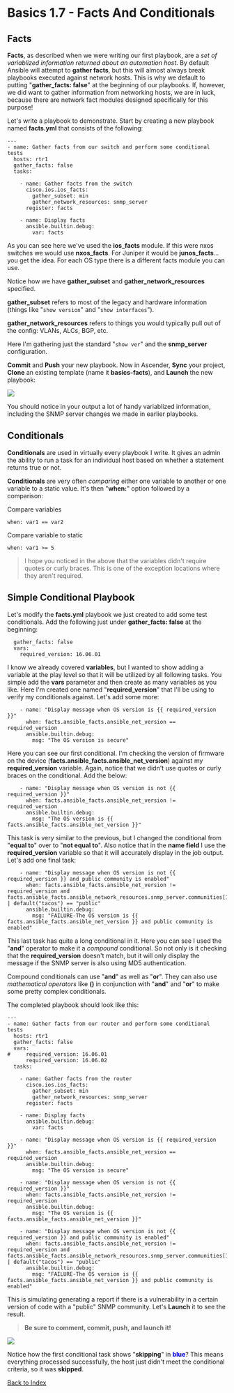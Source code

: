 ﻿# Basics 1.7 - Facts And Conditionals

## Facts
**Facts**, as described when we were writing our first playbook, are a *set of variablized information returned about an automation host*.  By default Ansible will attempt to **gather facts**, but this will almost always break playbooks executed against network hosts.  This is why we default to putting "**gather\_facts: false**" at the beginning of our playbooks.  If, however, we did want to gather information from networking hosts, we are in luck, because there are network fact modules designed specifically for this purpose!

Let's write a playbook to demonstrate.  Start by creating a new playbook named **facts.yml** that consists of the following:

    ---
    - name: Gather facts from our switch and perform some conditional tests
      hosts: rtr1
      gather_facts: false
      tasks:
    
        - name: Gather facts from the switch
          cisco.ios.ios_facts:
            gather_subset: min
            gather_network_resources: snmp_server
          register: facts
    
        - name: Display facts
          ansible.builtin.debug:
            var: facts

As you can see here we've used the **ios\_facts** module.  If this were nxos switches we would use **nxos\_facts**.  For Juniper it would be **junos\_facts**… you get the idea.  For each OS type there is a different facts module you can use.

Notice how we have **gather\_subset** and **gather\_network\_resources** specified.  

**gather\_subset** refers to most of the legacy and hardware information (things like "`show version`" and "`show interfaces`").  

**gather\_network\_resources** refers to things you would typically pull out of the config: VLANs, ALCs, BGP, etc.

Here I'm gathering just the standard "`show ver`" and the **snmp\_server** configuration.

**Commit** and **Push** your new playbook.  Now in Ascender, **Sync** your project, **Clone** an existing template (name it **basics-facts**), and **Launch** the new playbook:

![](images/1.7/001.png)

You should notice in your output a lot of handy variablized information, including the SNMP server changes we made in earlier playbooks.

## Conditionals
**Conditionals** are used in virtually every playbook I write.  It gives an admin the ability to run a task for an individual host based on whether a statement returns true or not.

**Conditionals** are very often *comparing* either one variable to another or one variable to a static value.  It's then "**when:**" option followed by a comparison:

Compare variables

    when: var1 == var2

Compare variable to static

    when: var1 >= 5

> I hope you noticed in the above that the variables didn't require quotes or curly braces.  This is one of the exception locations where they aren't required.


## Simple Conditional Playbook

Let's modify the **facts.yml** playbook we just created to add some test conditionals.  Add the following just under **gather\_facts: false** at the beginning:

      gather_facts: false
      vars:
        required_version: 16.06.01

I know we already covered **variables**, but I wanted to show adding a variable at the play level so that it will be utilized by all following tasks.  You simple add the **vars** parameter and then create as many variables as you like.  Here I'm created one named "**required\_version**" that I'll be using to verify my conditionals against.  Let's add some more:

        - name: "Display message when OS version is {{ required_version }}"
          when: facts.ansible_facts.ansible_net_version == required_version
          ansible.builtin.debug:
            msg: "The OS version is secure"

Here you can see our first conditional.  I'm checking the version of firmware on the device (**facts.ansible\_facts.ansible\_net\_version**) against my **required\_version** variable.  Again, notice that we didn't use quotes or curly braces on the conditional.  Add the below:

        - name: "Display message when OS version is not {{ required_version }}"
          when: facts.ansible_facts.ansible_net_version != required_version
          ansible.builtin.debug:
            msg: "The OS version is {{ facts.ansible_facts.ansible_net_version }}"

This task is very similar to the previous, but I changed the conditional from "**equal to**" over to "**not equal to**".  Also notice that in the **name field** I use the **required\_version** variable so that it will accurately display in the job output.  Let's add one final task:

        - name: "Display message when OS version is not {{ required_version }} and public community is enabled"
          when: facts.ansible_facts.ansible_net_version != required_version and facts.ansible_facts.ansible_network_resources.snmp_server.communities[1].name | default("tacos") == "public"
          ansible.builtin.debug:
            msg: "FAILURE-The OS version is {{ facts.ansible_facts.ansible_net_version }} and public community is enabled"


This last task has quite a long conditional in it.  Here you can see I used the "**and**" operator to make it a *compound* conditional.  So not only is it checking that the **required_version** doesn't match, but it will only display the message if the SNMP server is also using MD5 authentication.  

Compound conditionals can use "**and**" as well as "**or**".  They can also use *mathematical operators* like **()** in conjunction with "**and**" and "**or**" to make some pretty complex conditionals.

The completed playbook should look like this:

    ---
    - name: Gather facts from our router and perform some conditional tests
      hosts: rtr1
      gather_facts: false
      vars:
    #     required_version: 16.06.01
          required_version: 16.06.02
      tasks:
    
        - name: Gather facts from the router
          cisco.ios.ios_facts:
            gather_subset: min
            gather_network_resources: snmp_server
          register: facts
    
        - name: Display facts
          ansible.builtin.debug:
            var: facts
    
        - name: "Display message when OS version is {{ required_version }}"
          when: facts.ansible_facts.ansible_net_version == required_version
          ansible.builtin.debug:
            msg: "The OS version is secure"
    
        - name: "Display message when OS version is not {{ required_version }}"
          when: facts.ansible_facts.ansible_net_version != required_version
          ansible.builtin.debug:
            msg: "The OS version is {{ facts.ansible_facts.ansible_net_version }}"
    
        - name: "Display message when OS version is not {{ required_version }} and public community is enabled"
          when: facts.ansible_facts.ansible_net_version != required_version and facts.ansible_facts.ansible_network_resources.snmp_server.communities[1].name | default("tacos") == "public"
          ansible.builtin.debug:
            msg: "FAILURE-The OS version is {{ facts.ansible_facts.ansible_net_version }} and public community is enabled"

This is simulating generating a report if there is a vulnerability in a certain version of code with a "public" SNMP community.  Let's **Launch** it to see the result.

> **Be sure to comment, commit, push, and launch it!**

![](images/1.7/002.png)

Notice how the first conditional task shows "**skipping**" in **<font color="blue">blue</font>**?  This means everything processed successfully, the host just didn't meet the conditional criteria, so it was **skipped**.  

[Back to Index](/docs/)